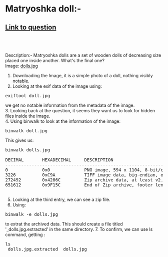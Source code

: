 # Matryoshka doll:-<br>
## [Link to question](https://play.picoctf.org/practice/challenge/129?category=4&page=1)
<br><br><br>
Description:- Matryoshka dolls are a set of wooden dolls of decreasing size placed one inside another. What's the final one? <br> Image: [dolls.jpg](https://mercury.picoctf.net/static/5ef2e9103d55972d975437f68175b9ab/dolls.jpg)<br>
1. Downloading the Image, it is a simple photo of a doll, nothing visibly notable.<br>
2. Looking at the exif data of the image using:<br>
<pre>
exiftool doll.jpg
</pre>
we get no notable information from the metadata of the image.<br>
3. Looking back at the question, it seems they want us to look for hidden files inside the image.<br>
4. Using binwalk to look at the information of the image:
<pre>
binwalk doll.jpg
</pre>
This gives us:
<pre>
binwalk dolls.jpg

DECIMAL       HEXADECIMAL     DESCRIPTION
--------------------------------------------------------------------------------
0             0x0             PNG image, 594 x 1104, 8-bit/color RGBA, non-interlaced
3226          0xC9A           TIFF image data, big-endian, offset of first image directory: 8
272492        0x4286C         Zip archive data, at least v2.0 to extract, compressed size: 378954, uncompressed size: 383940, name: base_images/2_c.jpg
651612        0x9F15C         End of Zip archive, footer length: 22

</pre>
5. Looking at the third entry, we can see a zip file.
6. Using:
<pre>
binwalk -e dolls.jpg
</pre>
to extrat the archived data. This should create a file titled '_dolls.jpg.extracted' in the same directory.
7. To confirm, we can use ls command, getting :
<pre>
ls
_dolls.jpg.extracted  dolls.jpg 
</pre>


